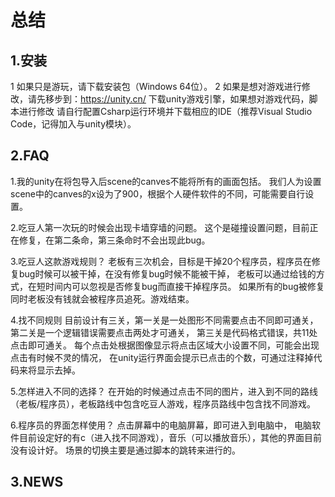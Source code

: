 # 总结
## 1.安装
1 如果只是游玩，请下载安装包（Windows 64位）。
2 如果是想对游戏进行修改，请先移步到：https://unity.cn/
下载unity游戏引擎，如果想对游戏代码，脚本进行修改
请自行配置Csharp运行环境并下载相应的IDE（推荐Visual Studio Code，记得加入与unity模块）。
## 2.FAQ
1.我的unity在将包导入后scene的canves不能将所有的画面包括。
       我们人为设置scene中的canves的x设为了900，根据个人硬件软件的不同，可能需要自行设置。

2.吃豆人第一次玩的时候会出现卡墙穿墙的问题。
      这个是碰撞设置问题，目前正在修复，在第二条命，第三条命时不会出现此bug。

3.吃豆人这款游戏规则？
     老板有三次机会，目标是干掉20个程序员，程序员在修复bug时候可以被干掉，在没有修复bug时候不能被干掉，
老板可以通过给钱的方式，在短时间内可以忽视是否修复bug而直接干掉程序员。
如果所有的bug被修复同时老板没有钱就会被程序员追死。游戏结束。

4.找不同规则
    目前设计有三关，第一关是一处图形不同需要点击不同即可通关，第二关是一个逻辑错误需要点击两处才可通关， 第三关是代码格式错误，共11处点击即可通关。
   每个点击处根据图像显示将点击区域大小设置不同，可能会出现点击有时候不灵的情况，
   在unity运行界面会提示已点击的个数，可通过注释掉代码来将显示去掉。

5.怎样进入不同的选择？
   在开始的时候通过点击不同的图片，进入到不同的路线（老板/程序员），老板路线中包含吃豆人游戏，程序员路线中包含找不同游戏。

6.程序员的界面怎样使用？
     点击屏幕中的电脑屏幕，即可进入到电脑中，
    电脑软件目前设定好的有c（进入找不同游戏），音乐（可以播放音乐），其他的界面目前没有设计好。
    场景的切换主要是通过脚本的跳转来进行的。
## 3.NEWS
